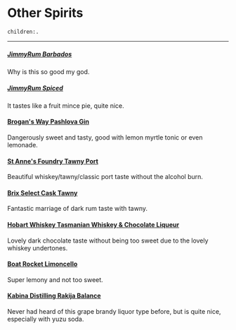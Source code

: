 # Other Spirits
```query
children:.
```
---

##### [JimmyRum Barbados](https://jimmyrum.com.au/products/barbados?srsltid=AfmBOooIDygyLnPBSHe57j9bxX18l0idLKd__d-QtR_g0llRLr6d9QWq)
Why is this so good my god.

##### [JimmyRum Spiced](https://jimmyrum.com.au/collections/rum/products/new-release-spiced)
It tastes like a fruit mince pie, quite nice.

#### [Brogan's Way Pashlova Gin](https://brogansway.com.au/products/pashlova-gin)
Dangerously sweet and tasty, good with lemon myrtle tonic or even lemonade.

#### [St Anne's Foundry Tawny Port](https://stanneswinery.com.au/product/st-annes-foundry-tawny/)
Beautiful whiskey/tawny/classic port taste without the alcohol burn.

#### [Brix Select Cask Tawny](https://www.brixdistillers.com/select-cask-tawny)
Fantastic marriage of dark rum taste with tawny.

#### [Hobart Whiskey Tasmanian Whiskey & Chocolate Liqueur](https://hobartwhisky.com.au/products/tasmanian-whisky-and-chocolate-liqueur)
Lovely dark chocolate taste without being too sweet due to the lovely whiskey undertones.

#### [Boat Rocket Limoncello](https://www.boatrocker.com.au/products/limoncello-3195)
Super lemony and not too sweet.

#### [Kabina Distilling Rakija Balance](https://kabinadistilling.com/products/kabina-balance-rakija-40-abbv)
Never had heard of this grape brandy liquor type before, but is quite nice, especially with yuzu soda.
